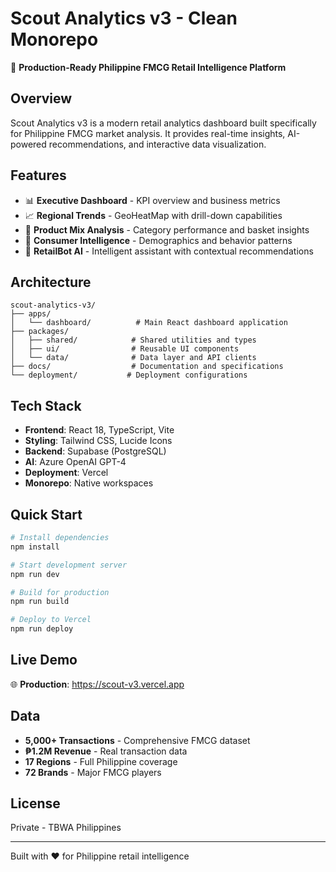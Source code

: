 # Scout Analytics v3 - Clean Monorepo

🎯 **Production-Ready Philippine FMCG Retail Intelligence Platform**

## Overview

Scout Analytics v3 is a modern retail analytics dashboard built specifically for Philippine FMCG market analysis. It provides real-time insights, AI-powered recommendations, and interactive data visualization.

## Features

- 📊 **Executive Dashboard** - KPI overview and business metrics
- 📈 **Regional Trends** - GeoHeatMap with drill-down capabilities  
- 🛒 **Product Mix Analysis** - Category performance and basket insights
- 👥 **Consumer Intelligence** - Demographics and behavior patterns
- 🤖 **RetailBot AI** - Intelligent assistant with contextual recommendations

## Architecture

```
scout-analytics-v3/
├── apps/
│   └── dashboard/          # Main React dashboard application
├── packages/
│   ├── shared/            # Shared utilities and types
│   ├── ui/                # Reusable UI components
│   └── data/              # Data layer and API clients
├── docs/                  # Documentation and specifications
└── deployment/           # Deployment configurations
```

## Tech Stack

- **Frontend**: React 18, TypeScript, Vite
- **Styling**: Tailwind CSS, Lucide Icons
- **Backend**: Supabase (PostgreSQL)
- **AI**: Azure OpenAI GPT-4
- **Deployment**: Vercel
- **Monorepo**: Native workspaces

## Quick Start

```bash
# Install dependencies
npm install

# Start development server
npm run dev

# Build for production
npm run build

# Deploy to Vercel
npm run deploy
```

## Live Demo

🌐 **Production**: https://scout-v3.vercel.app

## Data

- **5,000+ Transactions** - Comprehensive FMCG dataset
- **₱1.2M Revenue** - Real transaction data
- **17 Regions** - Full Philippine coverage
- **72 Brands** - Major FMCG players

## License

Private - TBWA Philippines

---

Built with ❤️ for Philippine retail intelligence